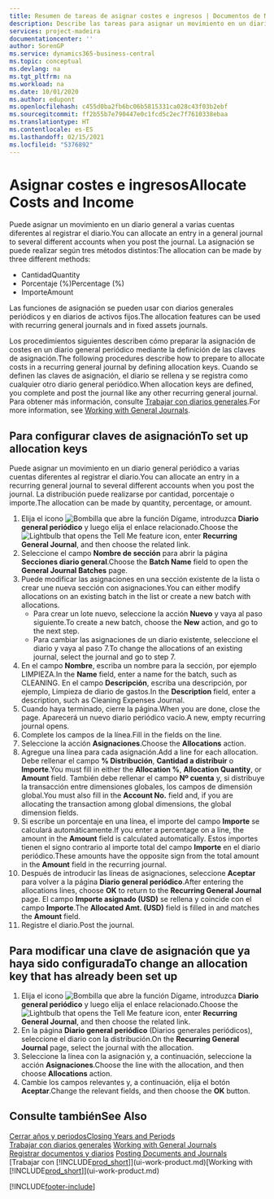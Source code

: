 ```yaml
---
title: Resumen de tareas de asignar costes e ingresos | Documentos de Microsoft
description: Describe las tareas para asignar un movimiento en un diario general a varias cuentas diferentes al registrar el diario.
services: project-madeira
documentationcenter: ''
author: SorenGP
ms.service: dynamics365-business-central
ms.topic: conceptual
ms.devlang: na
ms.tgt_pltfrm: na
ms.workload: na
ms.date: 10/01/2020
ms.author: edupont
ms.openlocfilehash: c455d0ba2fb6bc06b5815331ca028c43f03b2ebf
ms.sourcegitcommit: ff2b55b7e790447e0c1fcd5c2ec7f7610338ebaa
ms.translationtype: HT
ms.contentlocale: es-ES
ms.lasthandoff: 02/15/2021
ms.locfileid: "5376892"
---
```

# <a name="allocate-costs-and-income"></a><span data-ttu-id="2e0df-103">Asignar costes e ingresos</span><span class="sxs-lookup"><span data-stu-id="2e0df-103">Allocate Costs and Income</span></span>
<span data-ttu-id="2e0df-104">Puede asignar un movimiento en un diario general a varias cuentas diferentes al registrar el diario.</span><span class="sxs-lookup"><span data-stu-id="2e0df-104">You can allocate an entry in a general journal to several different accounts when you post the journal.</span></span> <span data-ttu-id="2e0df-105">La asignación se puede realizar según tres métodos distintos:</span><span class="sxs-lookup"><span data-stu-id="2e0df-105">The allocation can be made by three different methods:</span></span>

* <span data-ttu-id="2e0df-106">Cantidad</span><span class="sxs-lookup"><span data-stu-id="2e0df-106">Quantity</span></span>
* <span data-ttu-id="2e0df-107">Porcentaje (%)</span><span class="sxs-lookup"><span data-stu-id="2e0df-107">Percentage (%)</span></span>
* <span data-ttu-id="2e0df-108">Importe</span><span class="sxs-lookup"><span data-stu-id="2e0df-108">Amount</span></span>

<span data-ttu-id="2e0df-109">Las funciones de asignación se pueden usar con diarios generales periódicos y en diarios de activos fijos.</span><span class="sxs-lookup"><span data-stu-id="2e0df-109">The allocation features can be used with recurring general journals and in fixed assets journals.</span></span>
<!--You can also distribute the cost or revenue of a line to an intercompany partner when you post a sales or purchase document. When you post the document, a line will be posted in your general journal, and a corresponding line will be created in the intercompany outbox.-->

<span data-ttu-id="2e0df-110">Los procedimientos siguientes describen cómo preparar la asignación de costes en un diario general periódico mediante la definición de las claves de asignación.</span><span class="sxs-lookup"><span data-stu-id="2e0df-110">The following procedures describe how to prepare to allocate costs in a recurring general journal by defining allocation keys.</span></span> <span data-ttu-id="2e0df-111">Cuando se definen las claves de asignación, el diario se rellena y se registra como cualquier otro diario general periódico.</span><span class="sxs-lookup"><span data-stu-id="2e0df-111">When allocation keys are defined, you complete and post the journal like any other recurring general journal.</span></span> <span data-ttu-id="2e0df-112">Para obtener más información, consulte [Trabajar con diarios generales](ui-work-general-journals.md).</span><span class="sxs-lookup"><span data-stu-id="2e0df-112">For more information, see [Working with General Journals](ui-work-general-journals.md).</span></span>

## <a name="to-set-up-allocation-keys"></a><span data-ttu-id="2e0df-113">Para configurar claves de asignación</span><span class="sxs-lookup"><span data-stu-id="2e0df-113">To set up allocation keys</span></span>
<span data-ttu-id="2e0df-114">Puede asignar un movimiento en un diario general periódico a varias cuentas diferentes al registrar el diario.</span><span class="sxs-lookup"><span data-stu-id="2e0df-114">You can allocate an entry in a recurring general journal to several different accounts when you post the journal.</span></span> <span data-ttu-id="2e0df-115">La distribución puede realizarse por cantidad, porcentaje o importe.</span><span class="sxs-lookup"><span data-stu-id="2e0df-115">The allocation can be made by quantity, percentage, or amount.</span></span>
1. <span data-ttu-id="2e0df-116">Elija el icono ![Bombilla que abre la función Dígame](media/ui-search/search_small.png "Dígame qué desea hacer"), introduzca **Diario general periódico** y luego elija el enlace relacionado.</span><span class="sxs-lookup"><span data-stu-id="2e0df-116">Choose the ![Lightbulb that opens the Tell Me feature](media/ui-search/search_small.png "Tell me what you want to do") icon, enter **Recurring General Journal**, and then choose the related link.</span></span>
2. <span data-ttu-id="2e0df-117">Seleccione el campo **Nombre de sección** para abrir la página **Secciones diario general**.</span><span class="sxs-lookup"><span data-stu-id="2e0df-117">Choose the **Batch Name** field to open the **General Journal Batches** page.</span></span>
3. <span data-ttu-id="2e0df-118">Puede modificar las asignaciones en una sección existente de la lista o crear une nueva sección con asignaciones.</span><span class="sxs-lookup"><span data-stu-id="2e0df-118">You can either modify allocations on an existing batch in the list or create a new batch with allocations.</span></span>
   * <span data-ttu-id="2e0df-119">Para crear un lote nuevo, seleccione la acción **Nuevo** y vaya al paso siguiente.</span><span class="sxs-lookup"><span data-stu-id="2e0df-119">To create a new batch, choose the **New** action, and go to the next step.</span></span>
   * <span data-ttu-id="2e0df-120">Para cambiar las asignaciones de un diario existente, seleccione el diario y vaya al paso 7.</span><span class="sxs-lookup"><span data-stu-id="2e0df-120">To change the allocations of an existing journal, select the journal and go to step 7.</span></span>    
4. <span data-ttu-id="2e0df-121">En el campo **Nombre**, escriba un nombre para la sección, por ejemplo LIMPIEZA.</span><span class="sxs-lookup"><span data-stu-id="2e0df-121">In the **Name** field, enter a name for the batch, such as CLEANING.</span></span> <span data-ttu-id="2e0df-122">En el campo **Descripción**, escriba una descripción, por ejemplo, Limpieza de diario de gastos.</span><span class="sxs-lookup"><span data-stu-id="2e0df-122">In the **Description** field, enter a description, such as Cleaning Expenses Journal.</span></span>
5. <span data-ttu-id="2e0df-123">Cuando haya terminado, cierre la página.</span><span class="sxs-lookup"><span data-stu-id="2e0df-123">When you are done, close the page.</span></span> <span data-ttu-id="2e0df-124">Aparecerá un nuevo diario periódico vacío.</span><span class="sxs-lookup"><span data-stu-id="2e0df-124">A new, empty recurring journal opens.</span></span>
6. <span data-ttu-id="2e0df-125">Complete los campos de la línea.</span><span class="sxs-lookup"><span data-stu-id="2e0df-125">Fill in the fields on the line.</span></span>
7. <span data-ttu-id="2e0df-126">Seleccione la acción **Asignaciones**.</span><span class="sxs-lookup"><span data-stu-id="2e0df-126">Choose the **Allocations** action.</span></span>
8. <span data-ttu-id="2e0df-127">Agregue una línea para cada asignación.</span><span class="sxs-lookup"><span data-stu-id="2e0df-127">Add a line for each allocation.</span></span> <span data-ttu-id="2e0df-128">Debe rellenar el campo **% Distribución**, **Cantidad a distribuir** o **Importe**.</span><span class="sxs-lookup"><span data-stu-id="2e0df-128">You must fill in either the **Allocation %**, **Allocation Quantity**, or **Amount** field.</span></span> <span data-ttu-id="2e0df-129">También debe rellenar el campo **Nº cuenta** y, si distribuye la transacción entre dimensiones globales, los campos de dimensión global.</span><span class="sxs-lookup"><span data-stu-id="2e0df-129">You must also fill in the **Account No.** field and, if you are allocating the transaction among global dimensions, the global dimension fields.</span></span>
9. <span data-ttu-id="2e0df-130">Si escribe un porcentaje en una línea, el importe del campo **Importe** se calculará automáticamente.</span><span class="sxs-lookup"><span data-stu-id="2e0df-130">If you enter a percentage on a line, the amount in the **Amount** field is calculated automatically.</span></span> <span data-ttu-id="2e0df-131">Estos importes tienen el signo contrario al importe total del campo **Importe** en el diario periódico.</span><span class="sxs-lookup"><span data-stu-id="2e0df-131">These amounts have the opposite sign from the total amount in the **Amount** field in the recurring journal.</span></span>
10. <span data-ttu-id="2e0df-132">Después de introducir las líneas de asignaciones, seleccione **Aceptar** para volver a la página **Diario general periódico**.</span><span class="sxs-lookup"><span data-stu-id="2e0df-132">After entering the allocations lines, choose **OK** to return to the **Recurring General Journal** page.</span></span> <span data-ttu-id="2e0df-133">El campo **Importe asignado (USD)** se rellena y coincide con el campo **Importe**.</span><span class="sxs-lookup"><span data-stu-id="2e0df-133">The **Allocated Amt. (USD)** field is filled in and matches the **Amount** field.</span></span>
11. <span data-ttu-id="2e0df-134">Registre el diario.</span><span class="sxs-lookup"><span data-stu-id="2e0df-134">Post the journal.</span></span>

## <a name="to-change-an-allocation-key-that-has-already-been-set-up"></a><span data-ttu-id="2e0df-135">Para modificar una clave de asignación que ya haya sido configurada</span><span class="sxs-lookup"><span data-stu-id="2e0df-135">To change an allocation key that has already been set up</span></span>
1. <span data-ttu-id="2e0df-136">Elija el icono ![Bombilla que abre la función Dígame](media/ui-search/search_small.png "Dígame qué desea hacer"), introduzca **Diario general periódico** y luego elija el enlace relacionado.</span><span class="sxs-lookup"><span data-stu-id="2e0df-136">Choose the ![Lightbulb that opens the Tell Me feature](media/ui-search/search_small.png "Tell me what you want to do") icon, enter **Recurring General Journal**, and then choose the related link.</span></span>
2. <span data-ttu-id="2e0df-137">En la página **Diario general periódico** (Diarios generales periódicos), seleccione el diario con la distribución.</span><span class="sxs-lookup"><span data-stu-id="2e0df-137">On the **Recurring General Journal** page, select the journal with the allocation.</span></span>
3. <span data-ttu-id="2e0df-138">Seleccione la línea con la asignación y, a continuación, seleccione la acción **Asignaciones**.</span><span class="sxs-lookup"><span data-stu-id="2e0df-138">Choose the line with the allocation, and then choose **Allocations** action.</span></span>
4. <span data-ttu-id="2e0df-139">Cambie los campos relevantes y, a continuación, elija el botón **Aceptar**.</span><span class="sxs-lookup"><span data-stu-id="2e0df-139">Change the relevant fields, and then choose the **OK** button.</span></span>

## <a name="see-also"></a><span data-ttu-id="2e0df-140">Consulte también</span><span class="sxs-lookup"><span data-stu-id="2e0df-140">See Also</span></span>
[<span data-ttu-id="2e0df-141">Cerrar años y periodos</span><span class="sxs-lookup"><span data-stu-id="2e0df-141">Closing Years and Periods</span></span>](year-close-years-periods.md)  
<span data-ttu-id="2e0df-142">[Trabajar con diarios generales](ui-work-general-journals.md)  </span><span class="sxs-lookup"><span data-stu-id="2e0df-142">[Working with General Journals](ui-work-general-journals.md)  </span></span>  
<span data-ttu-id="2e0df-143">[Registrar documentos y diarios](ui-post-documents-journals.md)  </span><span class="sxs-lookup"><span data-stu-id="2e0df-143">[Posting Documents and Journals](ui-post-documents-journals.md)  </span></span>  
<span data-ttu-id="2e0df-144">[Trabajar con [!INCLUDE[prod_short](includes/prod_short.md)]](ui-work-product.md)</span><span class="sxs-lookup"><span data-stu-id="2e0df-144">[Working with [!INCLUDE[prod_short](includes/prod_short.md)]](ui-work-product.md)</span></span>


[!INCLUDE[footer-include](includes/footer-banner.md)]